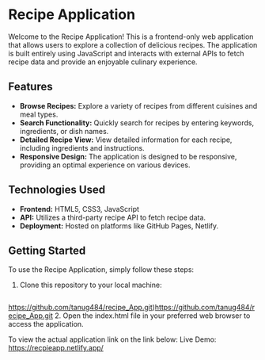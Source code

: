 # Recipe Application

Welcome to the Recipe Application! This is a frontend-only web application that allows users to explore a collection of delicious recipes. 
The application is built entirely using JavaScript and interacts with external APIs to fetch recipe data and provide an enjoyable culinary experience.

## Features

- **Browse Recipes:** Explore a variety of recipes from different cuisines and meal types.
- **Search Functionality:** Quickly search for recipes by entering keywords, ingredients, or dish names.
- **Detailed Recipe View:** View detailed information for each recipe, including ingredients and instructions.
- **Responsive Design:** The application is designed to be responsive, providing an optimal experience on various devices.

## Technologies Used

- **Frontend:** HTML5, CSS3, JavaScript
- **API:** Utilizes a third-party recipe API  to fetch recipe data.
- **Deployment:** Hosted on platforms like GitHub Pages, Netlify.

## Getting Started

To use the Recipe Application, simply follow these steps:

1. Clone this repository to your local machine:
   ```bash
  https://github.com/tanug484/recipe_App.git)https://github.com/tanug484/recipe_App.git
2. Open the index.html file in your preferred web browser to access the application.

To view the actual application link on the link below:
Live Demo: https://recpieapp.netlify.app/
